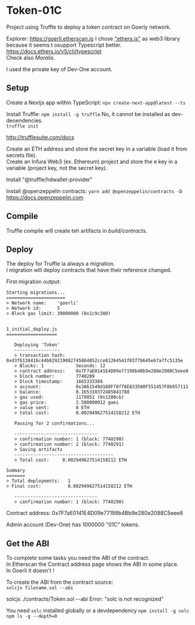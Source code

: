 # Token-01C

Project using Truffle to deploy a token contract on Goerly network.

Explorer: https://goerli.etherscan.io
I chose ["ethers.js"](https://docs.ethers.io/ethers.js/v3.0/html/) as web3 library because it seems t osupport Typescript better.  
https://docs.ethers.io/v5/cli/typescript  
Check also _Moralis_.

I used the private key of Dev-One account.

## Setup

Create a Nextjs app within TypeScript:
`npx create-next-app@latest --ts`

Install Truffle:
`npm install -g truffle` No, it cannot be installed as dev-deoendencies.  
`truffle init`

http://trufflesuite.com/docs

Create an ETH address and store the secret key in a variable (load it from secrets file).  
Create an Infura Web3 (ex. Ethereum) project and store the e key in a variable (project key, not the secret key).

Install "@truffle/hdwallet-provider"

Install @openzeppelin contracts:
`yarn add @openzeppelin/contracts -D`
https://docs.openzeppelin.com

## Compile

Truffle compile will create teh artifacts in _build/contracts_.

## Deploy

The deploy for Truffle ia always a migration.  
I migration will deploy contracts that have their reference changed.

First migration output:

```
Starting migrations...
======================
> Network name:    'goerli'
> Network id:      5
> Block gas limit: 30000000 (0x1c9c380)


1_initial_deploy.js
===================

   Deploying 'Token'
   -----------------
   > transaction hash:    0xd3fb138416c44b029219082745864852cce81264541f0377b645e67a7fc5135e
   > Blocks: 1            Seconds: 12
   > contract address:    0x7F7aE0141E4D09e77198b4Bb9e280e2088C5eee8
   > block number:        7740289
   > block timestamp:     1665333384
   > account:             0x3A61549d160Ff8ff6E833500F551457F8b957111
   > balance:             0.165310372485841788
   > gas used:            1179851 (0x1200cb)
   > gas price:           2.500000012 gwei
   > value sent:          0 ETH
   > total cost:          0.002949627514158212 ETH

   Pausing for 2 confirmations...

   -------------------------------
   > confirmation number: 1 (block: 7740290)
   > confirmation number: 2 (block: 7740291)
   > Saving artifacts
   -------------------------------------
   > Total cost:     0.002949627514158212 ETH

Summary
=======
> Total deployments:   1
> Final cost:          0.002949627514158212 ETH

   -------------------------------
   > confirmation number: 1 (block: 7740290)
```

Contract address: 0x7F7aE0141E4D09e77198b4Bb9e280e2088C5eee8

Admin account (Dev-One) has 1000000 "01C" tokens.

## Get the ABI

To complete some tasks you need the ABI of the contract.  
In Etherscan the Contract address page shows the ABI in some place.  
In Goerli it doesn't !

To create the ABI from the contract source:  
`solcjs filename.sol --abi`

solcjs ./contracts/Token.sol --abi
Error: "solc is not recognized"

You need `solc` installed globally or a devdependency
`npm install -g solc`
`npm ls -g --depth=0`
